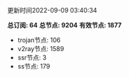 更新时间2022-09-09 03:40:34

**总订阅: 64**
**总节点: 9204**
**有效节点: 1877**
- trojan节点: 106
- v2ray节点: 1589
- ssr节点: 3
- ss节点: 179
